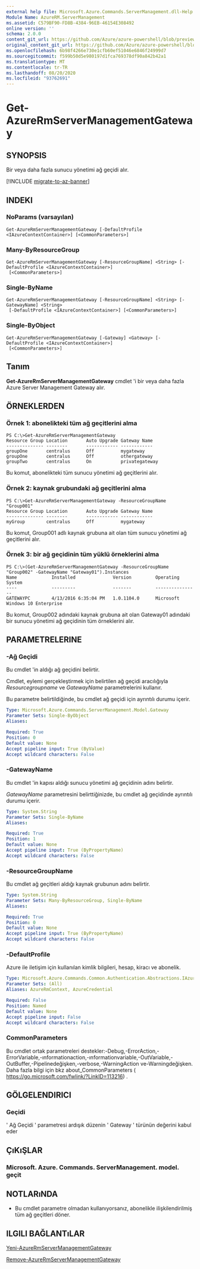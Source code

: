 ```yaml
---
external help file: Microsoft.Azure.Commands.ServerManagement.dll-Help.xml
Module Name: AzureRM.ServerManagement
ms.assetid: C579BF90-FD8B-4384-96EB-46154E308492
online version: ''
schema: 2.0.0
content_git_url: https://github.com/Azure/azure-powershell/blob/preview/src/ResourceManager/ServerManagement/Commands.ServerManagement/help/Get-AzureRmServerManagementGateway.md
original_content_git_url: https://github.com/Azure/azure-powershell/blob/preview/src/ResourceManager/ServerManagement/Commands.ServerManagement/help/Get-AzureRmServerManagementGateway.md
ms.openlocfilehash: 6b98f4266e730e1cfb60ef51046e6846f24999d7
ms.sourcegitcommit: f599b50d5e980197d1fca769378df90a842b42a1
ms.translationtype: MT
ms.contentlocale: tr-TR
ms.lasthandoff: 08/20/2020
ms.locfileid: "93762691"
---
```

# Get-AzureRmServerManagementGateway

## SYNOPSIS
Bir veya daha fazla sunucu yönetimi ağ geçidi alır.

[!INCLUDE [migrate-to-az-banner](../../includes/migrate-to-az-banner.md)]

## INDEKI

### NoParams (varsayılan)
```
Get-AzureRmServerManagementGateway [-DefaultProfile <IAzureContextContainer>] [<CommonParameters>]
```

### Many-ByResourceGroup
```
Get-AzureRmServerManagementGateway [-ResourceGroupName] <String> [-DefaultProfile <IAzureContextContainer>]
 [<CommonParameters>]
```

### Single-ByName
```
Get-AzureRmServerManagementGateway [-ResourceGroupName] <String> [-GatewayName] <String>
 [-DefaultProfile <IAzureContextContainer>] [<CommonParameters>]
```

### Single-ByObject
```
Get-AzureRmServerManagementGateway [-Gateway] <Gateway> [-DefaultProfile <IAzureContextContainer>]
 [<CommonParameters>]
```

## Tanım
**Get-AzureRmServerManagementGateway** cmdlet 'i bir veya daha fazla Azure Server Management Gateway alır.

## ÖRNEKLERDEN

### Örnek 1: abonelikteki tüm ağ geçitlerini alma
```
PS C:\>Get-AzureRmServerManagementGateway
Resource Group Location       Auto Upgrade Gateway Name
-------------- --------       ------------ ------------
groupOne       centralus      Off          mygateway
groupOne       centralus      Off          othergateway
groupTwo       centralus      On           privategateway
```

Bu komut, abonelikteki tüm sunucu yönetimi ağ geçitlerini alır.

### Örnek 2: kaynak grubundaki ağ geçitlerini alma
```
PS C:\>Get-AzureRmServerManagementGateway -ResourceGroupName "Group001"
Resource Group Location       Auto Upgrade Gateway Name
-------------- --------       ------------ ------------
myGroup        centralus      Off          mygateway
```

Bu komut, Group001 adlı kaynak grubuna ait olan tüm sunucu yönetimi ağ geçitlerini alır.

### Örnek 3: bir ağ geçidinin tüm yüklü örneklerini alma
```
PS C:\>(Get-AzureRmServerManagementGateway -ResourceGroupName "Group002" -GatewayName "Gateway01").Instances
Name             Installed              Version         Operating System
----             ---------              -------         ----------------
GATEWAYPC        4/13/2016 6:35:04 PM   1.0.1104.0      Microsoft Windows 10 Enterprise
```

Bu komut, Group002 adındaki kaynak grubuna ait olan Gateway01 adındaki bir sunucu yönetimi ağ geçidinin tüm örneklerini alır.

## PARAMETRELERINE

### -Ağ Geçidi
Bu cmdlet 'in aldığı ağ geçidini belirtir.

Cmdlet, eylemi gerçekleştirmek için belirtilen ağ geçidi aracılığıyla *Resourcegroupname* ve *GatewayName* parametrelerini kullanır.

Bu parametre belirtildiğinde, bu cmdlet ağ geçidi için ayrıntılı durumu içerir.

```yaml
Type: Microsoft.Azure.Commands.ServerManagement.Model.Gateway
Parameter Sets: Single-ByObject
Aliases: 

Required: True
Position: 0
Default value: None
Accept pipeline input: True (ByValue)
Accept wildcard characters: False
```

### -GatewayName
Bu cmdlet 'in kapısı aldığı sunucu yönetimi ağ geçidinin adını belirtir.

*GatewayName* parametresini belirttiğinizde, bu cmdlet ağ geçidinde ayrıntılı durumu içerir.

```yaml
Type: System.String
Parameter Sets: Single-ByName
Aliases: 

Required: True
Position: 1
Default value: None
Accept pipeline input: True (ByPropertyName)
Accept wildcard characters: False
```

### -ResourceGroupName
Bu cmdlet ağ geçitleri aldığı kaynak grubunun adını belirtir.

```yaml
Type: System.String
Parameter Sets: Many-ByResourceGroup, Single-ByName
Aliases: 

Required: True
Position: 0
Default value: None
Accept pipeline input: True (ByPropertyName)
Accept wildcard characters: False
```

### -DefaultProfile
Azure ile iletişim için kullanılan kimlik bilgileri, hesap, kiracı ve abonelik.

```yaml
Type: Microsoft.Azure.Commands.Common.Authentication.Abstractions.IAzureContextContainer
Parameter Sets: (All)
Aliases: AzureRmContext, AzureCredential

Required: False
Position: Named
Default value: None
Accept pipeline input: False
Accept wildcard characters: False
```

### CommonParameters
Bu cmdlet ortak parametreleri destekler:-Debug,-ErrorAction,-ErrorVariable,-ınformationaction,-ınformationvariable,-OutVariable,-OutBuffer,-Pipelinedeğişken,-verbose,-WarningAction ve-Warningdeğişken. Daha fazla bilgi için bkz about_CommonParameters ( https://go.microsoft.com/fwlink/?LinkID=113216) .

## GÖLGELENDIRICI

### Geçidi
' Ağ Geçidi ' parametresi ardışık düzenin ' Gateway ' türünün değerini kabul eder

## ÇıKıŞLAR

### Microsoft. Azure. Commands. ServerManagement. model. geçit

## NOTLARıNDA
* Bu cmdlet parametre olmadan kullanıyorsanız, abonelikle ilişkilendirilmiş tüm ağ geçitleri döner.

## ILGILI BAĞLANTıLAR

[Yeni-AzureRmServerManagementGateway](./New-AzureRmServerManagementGateway.md)

[Remove-AzureRmServerManagementGateway](./Remove-AzureRmServerManagementGateway.md)


